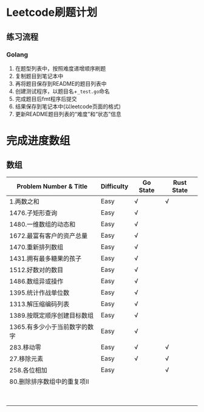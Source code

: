 # Leetcode刷题计划
## 练习流程
### Golang
1. 在题型列表中，按照难度递增顺序刷题
1. 复制题目到笔记本中
1. 再将题目保存到README的题目列表中
1. 创建测试程序，以题目名+`_test.go`命名
1. 完成题目后fmt程序后提交
1. 结果保存到笔记本中(以leetcode页面的格式)
1. 更新README题目列表的“难度”和“状态”信息

# 完成进度数组

## 数组

| Problem Number & Title | Difficulty | Go State | Rust State |
| -------------- | ----- | -------- | ------------ |
| 1.两数之和       | Easy | √ | √ |
| 1476.子矩形查询 | Easy | √ |  |
| 1480.一维数组的动态和 | Easy | √ | |
| 1672.最富有客户的资产总量 | Easy | √ | |
| 1470.重新排列数组 | Easy  | √ | |
| 1431.拥有最多糖果的孩子 | Easy | √ | |
| 1512.好数对的数目 | Easy | √ | |
| 1486.数组异或操作 |Easy  |√ | |
| 1395.统计作战单位数 |Easy  |√ | |
| 1313.解压缩编码列表 | Easy | √ | |
| 1389.按既定顺序创建目标数组 | Easy | √ | |
| 1365.有多少小于当前数字的数字 | Easy | √ | |
| 283.移动零 | Easy | √ | √ |
| 27.移除元素 | Easy | √ | √ |
| 258.各位相加 | Easy |  | √ |
| 80.删除排序数组中的重复项II |  | | |
|  |  | | |
|  |  | | |
|  |  | | |
|  |  | | |
|  |  | | |
|  |  | | |
|  |  | | |
|  |  | | |

